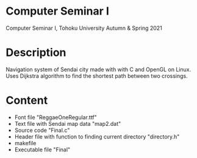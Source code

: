 # Computer Seminar I
Computer Seminar I, Tohoku University Autumn & Spring 2021 

# Description
Navigation system of Sendai city made with with C and OpenGL on Linux. Uses Dijkstra algorithm to find the shortest path between two crossings.

# Content
* Font file "ReggaeOneRegular.ttf"
* Text file with Sendai map data "map2.dat"
* Source code "Final.c"
* Header file with function to finding current directory "directory.h"
* makefile
* Executable file "Final"



